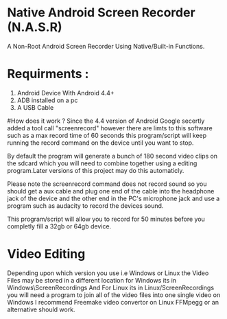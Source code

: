 # Native Android Screen Recorder (N.A.S.R)
A Non-Root Android Screen Recorder Using Native/Built-in Functions.

# Requirments :
1. Android Device With Android 4.4+
2. ADB installed on a pc
3. A USB Cable

#How does it work ?
Since the 4.4 version of Android Google secertly added a tool call "screenrecord" however there are limts to this software such as a max record time of 60 seconds this program/script will keep running the record command on the device until you want to stop.

By default the program will generate a bunch of 180 second video clips on the sdcard which you will need to combine together using a editing program.Later versions of this project may do this automaticly.

Please note the screenrecord command does not record sound so you should get a aux cable and plug one end of the cable into the headphone jack of the device and the other end in the PC's microphone jack and use a program such as audacity to record the devices sound.

This program/script will allow you to record for 50 minutes before you completly fill a 32gb or 64gb device.

# Video Editing 
Depending upon which version you use i.e Windows or Linux the Video Files may be stored in a different location for Windows its in Windows\ScreenRecordings And For Linux its in Linux/ScreenRecordings you will need a program to join all of the video files into one single
video on Windows I recommend Freemake video convertor on Linux FFMpegg or an alternative should work.
